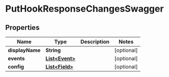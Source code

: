 

# PutHookResponseChangesSwagger

## Properties

Name | Type | Description | Notes
------------ | ------------- | ------------- | -------------
**displayName** | **String** |  |  [optional]
**events** | [**List&lt;Event&gt;**](Event.md) |  |  [optional]
**config** | [**List&lt;Field&gt;**](Field.md) |  |  [optional]



